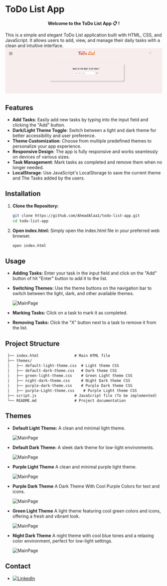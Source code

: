 
# ToDo List App 
<p align="center"><b>Welcome to the ToDo List App 📋 !</b></p>

This is a simple and elegant ToDo List application built with HTML, CSS, and JavaScript. It allows users to add, view, and manage their daily tasks with a clean and intuitive interface.
![MainPage](screenshots/main_page.png)
## Features

- **Add Tasks**: Easily add new tasks by typing into the input field and clicking the "Add" button.
- **Dark/Light Theme Toggle**: Switch between a light and dark theme for better accessibility and user preference.
- **Theme Customization**: Choose from multiple predefined themes to personalize your app experience.
- **Responsive Design**: The app is fully responsive and works seamlessly on devices of various sizes.
- **Task Management**: Mark tasks as completed and remove them when no longer needed.
- **LocalStorage**: Use JavaScript's LocalStorage to save the current theme and The Tasks added by the users.

## Installation

1. **Clone the Repository:**

   ```bash
   git clone https://github.com/AhmadAlaa1/todo-list-app.git
   cd todo-list-app

2. **Open index.html:**
  Simply open the index.html file in your preferred web browser.
   ```bash
   open index.html

## Usage

- **Adding Tasks:** Enter your task in the input field and click on the "Add" button of hit "Enter" button to add it to the list.
- **Switching Themes:** Use the theme buttons on the navigation bar to switch between the light, dark, and other available themes.

  ![MainPage](screenshots/theme_menu.png)
  
- **Marking Tasks:** Click on a task to mark it as completed.
- **Removing Tasks:** Click the "X" button next to a task to remove it from the list.

## Project Structure
   
     ├── index.html                # Main HTML file
     ├── themes/
     │   ├── default-light-theme.css  # Light theme CSS
     │   ├── default-dark-theme.css   # Dark theme CSS
     |   ├── green-light-theme.css    # Green Light theme CSS
     |   ├── night-dark-theme.css     # Night Dark theme CSS
     |   ├── purple-dark-theme.css    # Purple Dark theme CSS
     |   ├── purple-Light-theme.css    # Purple Light theme CSS
     ├── script.js                 # JavaScript file (To be implemented)
     └── README.md                 # Project documentation

## Themes
- **Default Light Theme:** A clean and minimal light theme.

  ![MainPage](screenshots/default_light.png)
  
- **Default Dark Theme:** A sleek dark theme for low-light environments.
  
  ![MainPage](screenshots/dark_theme.png)
  
- **Purple Light Theme** A clean and minimal purple light theme.
  
  ![MainPage](screenshots/purple_light_theme.png)
  
- **Purple Dark Theme** A Dark Theme With Cool Purple Colors for text and icons.
  
  ![MainPage](screenshots/purple_dark_theme.png)
  
- **Green Light Theme** A light theme featuring cool green colors and icons, offering a fresh and vibrant look.
  
  ![MainPage](screenshots/green_theme.png)
  
- **Night Dark Theme** A night theme with cool blue tones and a relaxing color environment, perfect for low-light settings.
  
  ![MainPage](screenshots/night_mode.png)

## Contact
- [![LinkedIn](https://img.shields.io/badge/-LinkedIn-0077B5?style=flat-square&logo=linkedin&logoColor=white)](https://www.linkedin.com/in/ahmad-alaa-3b4b582a4/)

